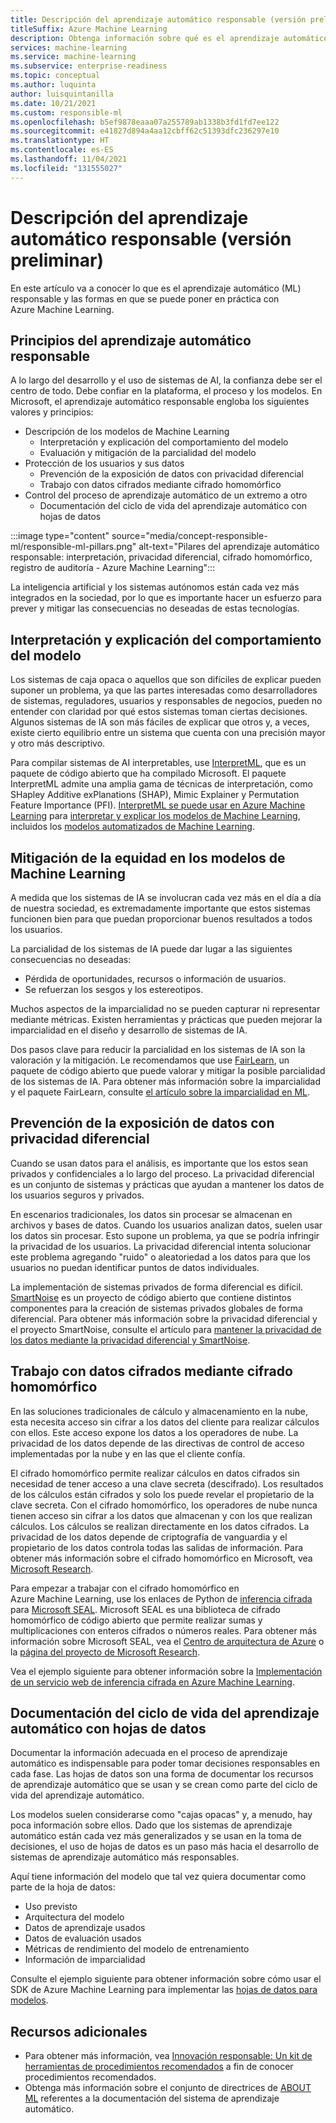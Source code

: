 ```yaml
---
title: Descripción del aprendizaje automático responsable (versión preliminar)
titleSuffix: Azure Machine Learning
description: Obtenga información sobre qué es el aprendizaje automático responsable y cómo usarlo con Azure Machine Learning para entender los modelos, proteger los datos y controlar el ciclo de vida del modelo.
services: machine-learning
ms.service: machine-learning
ms.subservice: enterprise-readiness
ms.topic: conceptual
ms.author: luquinta
author: luisquintanilla
ms.date: 10/21/2021
ms.custom: responsible-ml
ms.openlocfilehash: b5ef9878eaaa07a255789ab1338b3fd1fd7ee122
ms.sourcegitcommit: e41827d894a4aa12cbff62c51393dfc236297e10
ms.translationtype: HT
ms.contentlocale: es-ES
ms.lasthandoff: 11/04/2021
ms.locfileid: "131555027"
---
```

# <a name="what-is-responsible-machine-learning-preview"></a>Descripción del aprendizaje automático responsable (versión preliminar)

En este artículo va a conocer lo que es el aprendizaje automático (ML) responsable y las formas en que se puede poner en práctica con Azure Machine Learning.

## <a name="responsible-machine-learning-principles"></a>Principios del aprendizaje automático responsable

A lo largo del desarrollo y el uso de sistemas de AI, la confianza debe ser el centro de todo. Debe confiar en la plataforma, el proceso y los modelos. En Microsoft, el aprendizaje automático responsable engloba los siguientes valores y principios:

- Descripción de los modelos de Machine Learning
  - Interpretación y explicación del comportamiento del modelo
  - Evaluación y mitigación de la parcialidad del modelo
- Protección de los usuarios y sus datos
  - Prevención de la exposición de datos con privacidad diferencial
  - Trabajo con datos cifrados mediante cifrado homomórfico
- Control del proceso de aprendizaje automático de un extremo a otro
  - Documentación del ciclo de vida del aprendizaje automático con hojas de datos

:::image type="content" source="media/concept-responsible-ml/responsible-ml-pillars.png" alt-text="Pilares del aprendizaje automático responsable: interpretación, privacidad diferencial, cifrado homomórfico, registro de auditoría - Azure Machine Learning":::

La inteligencia artificial y los sistemas autónomos están cada vez más integrados en la sociedad, por lo que es importante hacer un esfuerzo para prever y mitigar las consecuencias no deseadas de estas tecnologías.

## <a name="interpret-and-explain-model-behavior"></a>Interpretación y explicación del comportamiento del modelo

Los sistemas de caja opaca o aquellos que son difíciles de explicar pueden suponer un problema, ya que las partes interesadas como desarrolladores de sistemas, reguladores, usuarios y responsables de negocios, pueden no entender con claridad por qué estos sistemas toman ciertas decisiones. Algunos sistemas de IA son más fáciles de explicar que otros y, a veces, existe cierto equilibrio entre un sistema que cuenta con una precisión mayor y otro más descriptivo.

Para compilar sistemas de AI interpretables, use [InterpretML](https://github.com/interpretml/interpret), que es un paquete de código abierto que ha compilado Microsoft. El paquete InterpretML admite una amplia gama de técnicas de interpretación, como SHapley Additive exPlanations (SHAP), Mimic Explainer y Permutation Feature Importance (PFI).  [InterpretML se puede usar en Azure Machine Learning](how-to-machine-learning-interpretability.md) para [interpretar y explicar los modelos de Machine Learning](how-to-machine-learning-interpretability-aml.md), incluidos los [modelos automatizados de Machine Learning](how-to-machine-learning-interpretability-automl.md).

## <a name="mitigate-fairness-in-machine-learning-models"></a>Mitigación de la equidad en los modelos de Machine Learning

A medida que los sistemas de IA se involucran cada vez más en el día a día de nuestra sociedad, es extremadamente importante que estos sistemas funcionen bien para que puedan proporcionar buenos resultados a todos los usuarios.

La parcialidad de los sistemas de IA puede dar lugar a las siguientes consecuencias no deseadas:

- Pérdida de oportunidades, recursos o información de usuarios.
- Se refuerzan los sesgos y los estereotipos.

Muchos aspectos de la imparcialidad no se pueden capturar ni representar mediante métricas. Existen herramientas y prácticas que pueden mejorar la imparcialidad en el diseño y desarrollo de sistemas de IA.

Dos pasos clave para reducir la parcialidad en los sistemas de IA son la valoración y la mitigación. Le recomendamos que use [FairLearn](https://github.com/fairlearn/fairlearn), un paquete de código abierto que puede valorar y mitigar la posible parcialidad de los sistemas de IA. Para obtener más información sobre la imparcialidad y el paquete FairLearn, consulte [el artículo sobre la imparcialidad en ML](./concept-fairness-ml.md).

## <a name="prevent-data-exposure-with-differential-privacy"></a>Prevención de la exposición de datos con privacidad diferencial

Cuando se usan datos para el análisis, es importante que los estos sean privados y confidenciales a lo largo del proceso. La privacidad diferencial es un conjunto de sistemas y prácticas que ayudan a mantener los datos de los usuarios seguros y privados.

En escenarios tradicionales, los datos sin procesar se almacenan en archivos y bases de datos. Cuando los usuarios analizan datos, suelen usar los datos sin procesar. Esto supone un problema, ya que se podría infringir la privacidad de los usuarios. La privacidad diferencial intenta solucionar este problema agregando "ruido" o aleatoriedad a los datos para que los usuarios no puedan identificar puntos de datos individuales.

La implementación de sistemas privados de forma diferencial es difícil. [SmartNoise](https://github.com/opendifferentialprivacy/smartnoise-core) es un proyecto de código abierto que contiene distintos componentes para la creación de sistemas privados globales de forma diferencial. Para obtener más información sobre la privacidad diferencial y el proyecto SmartNoise, consulte el artículo para [mantener la privacidad de los datos mediante la privacidad diferencial y SmartNoise](./concept-differential-privacy.md).

## <a name="work-on-encrypted-data-with-homomorphic-encryption"></a>Trabajo con datos cifrados mediante cifrado homomórfico

En las soluciones tradicionales de cálculo y almacenamiento en la nube, esta necesita acceso sin cifrar a los datos del cliente para realizar cálculos con ellos. Este acceso expone los datos a los operadores de nube. La privacidad de los datos depende de las directivas de control de acceso implementadas por la nube y en las que el cliente confía.

El cifrado homomórfico permite realizar cálculos en datos cifrados sin necesidad de tener acceso a una clave secreta (descifrado). Los resultados de los cálculos están cifrados y solo los puede revelar el propietario de la clave secreta. Con el cifrado homomórfico, los operadores de nube nunca tienen acceso sin cifrar a los datos que almacenan y con los que realizan cálculos. Los cálculos se realizan directamente en los datos cifrados. La privacidad de los datos depende de criptografía de vanguardia y el propietario de los datos controla todas las salidas de información. Para obtener más información sobre el cifrado homomórfico en Microsoft, vea [Microsoft Research](https://www.microsoft.com/research/project/homomorphic-encryption/).

Para empezar a trabajar con el cifrado homomórfico en Azure Machine Learning, use los enlaces de Python de [inferencia cifrada](https://pypi.org/project/encrypted-inference/) para [Microsoft SEAL](https://github.com/microsoft/SEAL). Microsoft SEAL es una biblioteca de cifrado homomórfico de código abierto que permite realizar sumas y multiplicaciones con enteros cifrados o números reales. Para obtener más información sobre Microsoft SEAL, vea el [Centro de arquitectura de Azure](/azure/architecture/solution-ideas/articles/homomorphic-encryption-seal) o la [página del proyecto de Microsoft Research](https://www.microsoft.com/research/project/microsoft-seal/).

Vea el ejemplo siguiente para obtener información sobre la [Implementación de un servicio web de inferencia cifrada en Azure Machine Learning](how-to-homomorphic-encryption-seal.md).

## <a name="document-the-machine-learning-lifecycle-with-datasheets"></a>Documentación del ciclo de vida del aprendizaje automático con hojas de datos

Documentar la información adecuada en el proceso de aprendizaje automático es indispensable para poder tomar decisiones responsables en cada fase. Las hojas de datos son una forma de documentar los recursos de aprendizaje automático que se usan y se crean como parte del ciclo de vida del aprendizaje automático.

Los modelos suelen considerarse como "cajas opacas" y, a menudo, hay poca información sobre ellos. Dado que los sistemas de aprendizaje automático están cada vez más generalizados y se usan en la toma de decisiones, el uso de hojas de datos es un paso más hacia el desarrollo de sistemas de aprendizaje automático más responsables.

Aquí tiene información del modelo que tal vez quiera documentar como parte de la hoja de datos:

- Uso previsto
- Arquitectura del modelo
- Datos de aprendizaje usados
- Datos de evaluación usados
- Métricas de rendimiento del modelo de entrenamiento
- Información de imparcialidad

Consulte el ejemplo siguiente para obtener información sobre cómo usar el SDK de Azure Machine Learning para implementar las [hojas de datos para modelos](https://github.com/microsoft/MLOps/blob/master/pytorch_with_datasheet/model_with_datasheet.ipynb).

## <a name="additional-resources"></a>Recursos adicionales

- Para obtener más información, vea [Innovación responsable: Un kit de herramientas de procedimientos recomendados](/azure/architecture/guide/responsible-innovation/) a fin de conocer procedimientos recomendados.
- Obtenga más información sobre el conjunto de directrices de [ABOUT ML](https://www.partnershiponai.org/about-ml/) referentes a la documentación del sistema de aprendizaje automático.